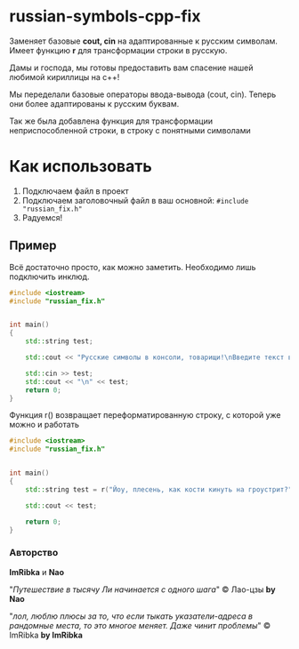 # russian-symbols-cpp-fix
 Заменяет базовые **cout, cin** на адаптированные к русским символам. Имеет функцию **r** для трансформации строки в русскую.

Дамы и господа, мы
готовы предоставить вам спасение нашей любимой кириллицы на c++!

Мы переделали базовые операторы ввода-вывода (cout, cin).
Теперь они более адаптированы к русским буквам.

Так же была добавлена функция для трансформации неприспособленной строки, в строку с понятными символами

# Как использовать
 1. Подключаем файл в проект
 2. Подключаем заголовочный файл в ваш основной:
    `#include "russian_fix.h"`
 3. Радуемся!

## Пример
Всё достаточно просто, как можно заметить. Необходимо лишь подключить инклюд.
```cpp
#include <iostream>
#include "russian_fix.h"


int main()
{
    std::string test;

    std::cout << "Русские символы в консоли, товарищи!\nВведите текст в консоли: ";

    std::cin >> test;
    std::cout << "\n" << test;
    return 0;
}
```


Функция r() возвращает переформатированную строку, с которой уже можно и работать
```cpp
#include <iostream>
#include "russian_fix.h"


int main()
{
    std::string test = r("Йоу, плесень, как кости кинуть на гроустрит?");

    std::cout << test;

    return 0;
}
```



### Авторство
**ImRibka** и **Nao**

"*Путешествие в тысячу Ли начинается с одного шага*" © Лао-цзы **by Nao**

"*лол, люблю плюсы за то, что если тыкать указатели-адреса в рандомные места, то это многое меняет. Даже чинит проблемы*" © ImRibka **by ImRibka**